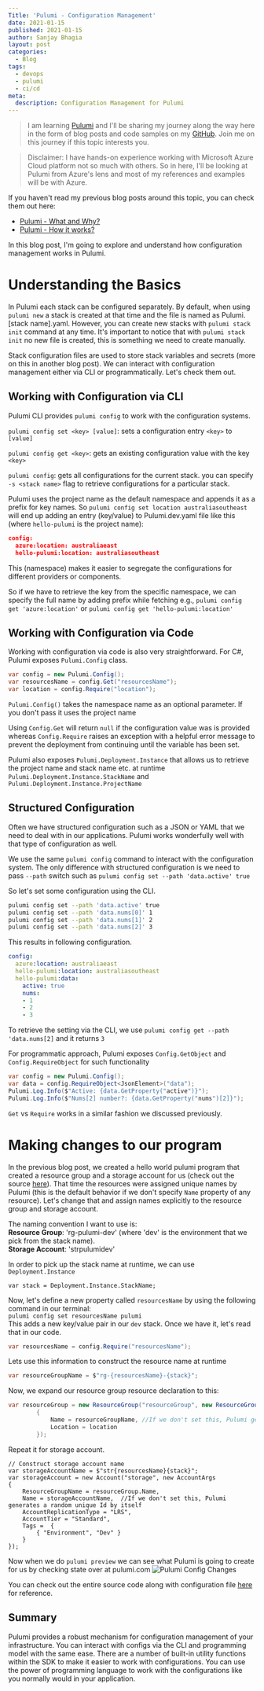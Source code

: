 ```yaml
---
Title: 'Pulumi - Configuration Management'
date: 2021-01-15
published: 2021-01-15
author: Sanjay Bhagia
layout: post
categories:
  - Blog
tags:
  - devops
  - pulumi
  - ci/cd
meta:
  description: Configuration Management for Pulumi
---
```


> I am learning [Pulumi](https://www.pulumi.com/) and I'll be sharing my journey along the way here in the form of blog posts and code samples on my [GitHub](https://github.com/sanjaybhagia/pulumi-examples). Join me on this journey if this topic interests you. 

> Disclaimer: I have hands-on experience working with Microsoft Azure Cloud platform not so much with others. So in here, I'll be looking at Pulumi from Azure's lens and most of my references and examples will be with Azure. 

If you haven't read my previous blog posts around this topic, you can check them out here: 
- [Pulumi - What and Why?](/pulumi-what-and-why)
- [Pulumi - How it works?](/pulumi-how-it-works)

In this blog post, I'm going to explore and understand how configuration management works in Pulumi.

# Understanding the Basics 
In Pulumi each stack can be configured separately. By default, when using `pulumi new` a stack is created at that time and the file is named as Pulumi.[stack name].yaml. However, you can create new stacks with `pulumi stack init` command at any time. It's important to notice that with `pulumi stack init` no new file is created, this is something we need to create manually.

Stack configuration files are used to store stack variables and secrets (more on this in another blog post). We can interact with configuration management either via CLI or programmatically. Let's check them out. 
 
## Working with Configuration via CLI
Pulumi CLI provides `pulumi config` to work with the configuration systems.

```pulumi config set <key> [value]```: sets a configuration entry `<key>` to `[value]`  

```pulumi config get <key>```: gets an existing configuration value with the key `<key>`  

```pulumi config```: gets all configurations for the current stack. you can specify `-s <stack name>` flag to retrieve configurations for a particular stack.    

Pulumi uses the project name as the default namespace and appends it as a prefix for key names. So `pulumi config set location australiasoutheast` will end up adding an entry (key/value) to  Pulumi.dev.yaml file like this (where `hello-pulumi` is the project name): 

```json
config:
  azure:location: australiaeast
  hello-pulumi:location: australiasoutheast
```
This (namespace) makes it easier to segregate the configurations for different providers or components. 

So if we have to retrieve the key from the specific namespace, we can specify the full name by adding prefix while fetching e.g., `pulumi config get 'azure:location'` or `pulumi config get 'hello-pulumi:location'`

## Working with Configuration via Code
Working with configuration via code is also very straightforward. For C#, Pulumi exposes `Pulumi.Config` class. 

```csharp
var config = new Pulumi.Config();
var resourcesName = config.Get("resourcesName");
var location = config.Require("location");
```

`Pulumi.Config()` takes the namespace name as an optional parameter. If you don't pass it uses the project name

Using `Config.Get` will return `null` if the configuration value was is provided whereas `Config.Require` raises an exception with a helpful error message to prevent the deployment from continuing until the variable has been set.

Pulumi also exposes `Pulumi.Deployment.Instance` that allows us to retrieve the project name and stack name etc. at runtime `Pulumi.Deployment.Instance.StackName` and `Pulumi.Deployment.Instance.ProjectName`

## Structured Configuration
Often we have structured configuration such as a JSON or YAML that we need to deal with in our applications. Pulumi works wonderfully well with that type of configuration as well. 

We use the same `pulumi config` command to interact with the configuration system. The only difference with structured configuration is we need to pass `--path` switch such as 
```pulumi config set --path 'data.active' true```

So let's set some configuration using the CLI. 
```bash
pulumi config set --path 'data.active' true
pulumi config set --path 'data.nums[0]' 1
pulumi config set --path 'data.nums[1]' 2 
pulumi config set --path 'data.nums[2]' 3
```

This results in following configuration. 

```yaml
config:
  azure:location: australiaeast
  hello-pulumi:location: australiasoutheast
  hello-pulumi:data:
    active: true
    nums:
    - 1
    - 2
    - 3
```
To retrieve the setting via the CLI, we use `pulumi config get --path 'data.nums[2]` and it returns `3`

For programmatic approach, Pulumi exposes `Config.GetObject` and `Config.RequireObject` for such functionality

```csharp
var config = new Pulumi.Config();
var data = config.RequireObject<JsonElement>("data");
Pulumi.Log.Info($"Active: {data.GetProperty("active")}");
Pulumi.Log.Info($"Nums[2] number?: {data.GetProperty("nums")[2]}");

```
`Get` vs `Require` works in a similar fashion we discussed previously. 

# Making changes to our program
In the previous blog post, we created a hello world pulumi program that created a resource group and a storage account for us (check out the source [here](https://github.com/sanjaybhagia/pulumi-examples/blob/524fc5c60b017b7564e2141b33f85e05c6310e30/hello-pulumi/MyStack.cs)). That time the resources were assigned unique names by Pulumi (this is the default behavior if we don't specify `Name` property of any resource). Let's change that and assign names explicitly to the resource group and storage account. 

The naming convention I want to use is:   
**Resource Group**: 'rg-pulumi-dev' (where 'dev' is the environment that we pick from the stack name).  
**Storage Account**: 'strpulumidev'

In order to pick up the stack name at runtime, we can use `Deployment.Instance`
```chsarp
var stack = Deployment.Instance.StackName;
```
Now, let's define a new property called `resourcesName` by using the following command in our terminal:  
`pulumi config set resourcesName pulumi`  
This adds a new key/value pair in our `dev` stack. Once we have it, let's read that in our code. 

```csharp
var resourcesName = config.Require("resourcesName");
```
Lets use this information to construct the resource name at runtime 
```csharp
var resourceGroupName = $"rg-{resourcesName}-{stack}";
```
Now, we expand our resource group resource declaration to this: 
```csharp
var resourceGroup = new ResourceGroup("resourceGroup", new ResourceGroupArgs()
        {
            Name = resourceGroupName, //If we don't set this, Pulumi generates a random unique Id by itself
            Location = location
        });
```

Repeat it for storage account. 

```chsarp
// Construct storage account name
var storageAccountName = $"str{resourcesName}{stack}";
var storageAccount = new Account("storage", new AccountArgs
{
    ResourceGroupName = resourceGroup.Name,
    Name = storageAccountName,  //If we don't set this, Pulumi generates a random unique Id by itself
    AccountReplicationType = "LRS",
    AccountTier = "Standard",
    Tags =  {
        { "Environment", "Dev" }
    }
});
```
Now when we do `pulumi preview` we can see what Pulumi is going to create for us by checking state over at pulumi.com
![Pulumi Config Changes](/images/pulumi-state-config-changes.png)

You can check out the entire source code along with configuration file [here](https://github.com/sanjaybhagia/pulumi-examples/tree/d035014aa852ff2d68a8958d5036037a5cf50ae4/hello-pulumi) for reference. 

## Summary
Pulumi provides a robust mechanism for configuration management of your infrastructure. You can interact with configs via the CLI and programming model with the same ease. There are a number of built-in utility functions within the SDK to make it easier to work with configurations. You can use the power of programming language to work with the configurations like you normally would in your application. 